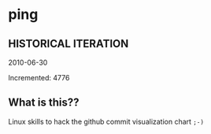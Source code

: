# ping

## HISTORICAL ITERATION
2010-06-30

Incremented: 4776

## What is this?? 
Linux skills to hack the github commit visualization chart `;-)`
